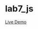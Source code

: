 # lab7_js
<a href="https://louddamage.github.io/lab7_js/" title="Livedemo"
target="_blank"> Live Demo </a>
